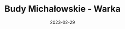 ---
title: Budy Michałowskie - Warka
category: "Trasy jednodniowe"
rafting_time: 3,5
route_length: 16
price: 120
price_descrition: 
date: 2023-02-29
---